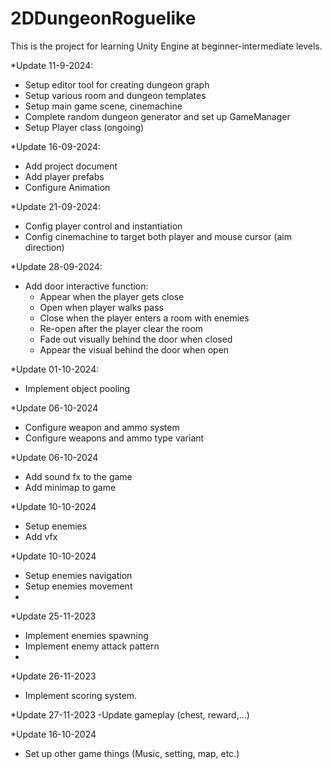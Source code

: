 # 2DDungeonRoguelike
This is the project for learning Unity Engine at beginner-intermediate levels.

*Update 11-9-2024:
- Setup editor tool for creating dungeon graph
- Setup various room and dungeon templates
- Setup main game scene, cinemachine
- Complete random dungeon generator and set up GameManager
- Setup Player class (ongoing)

*Update 16-09-2024:
- Add project document
- Add player prefabs
- Configure Animation

*Update 21-09-2024:
- Config player control and instantiation
- Config cinemachine to target both player and mouse cursor (aim direction)

*Update 28-09-2024:
- Add door interactive function:
  + Appear when the player gets close
  + Open when player walks pass
  + Close when the player enters a room with enemies
  + Re-open after the player clear the room
  + Fade out visually behind the door when closed
  + Appear the visual behind the door when open

*Update 01-10-2024:
- Implement object pooling

*Update 06-10-2024
- Configure weapon and ammo system
- Configure weapons and ammo type variant

*Update 06-10-2024
- Add sound fx to the game
- Add minimap to game

*Update 10-10-2024
- Setup enemies
- Add vfx

*Update 10-10-2024
- Setup enemies navigation
- Setup enemies movement
- 
*Update 25-11-2023
- Implement enemies spawning
- Implement enemy attack pattern
- 
*Update 26-11-2023
- Implement scoring system.

*Update 27-11-2023
-Update gameplay (chest, reward,...)

*Update 16-10-2024
- Set up other game things (Music, setting, map, etc.)
